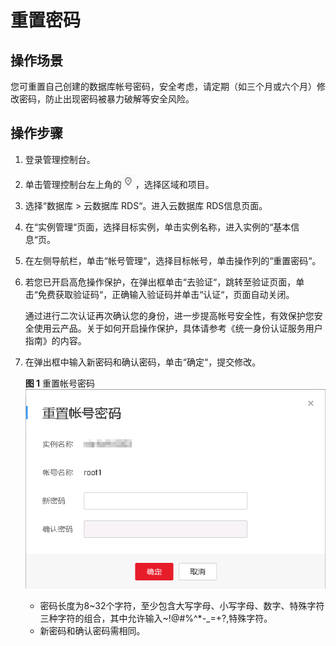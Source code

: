 # 重置密码<a name="rds_05_0011"></a>

## 操作场景<a name="section7898787175059"></a>

您可重置自己创建的数据库帐号密码，安全考虑，请定期（如三个月或六个月）修改密码，防止出现密码被暴力破解等安全风险。

## 操作步骤<a name="section369465195015"></a>

1.  登录管理控制台。
2.  单击管理控制台左上角的![](figures/Region灰色图标.png)，选择区域和项目。
3.  选择“数据库  \>  云数据库 RDS“。进入云数据库 RDS信息页面。
4.  在“实例管理“页面，选择目标实例，单击实例名称，进入实例的“基本信息“页。
5.  在左侧导航栏，单击“帐号管理“，选择目标帐号，单击操作列的“重置密码“。
6.  若您已开启高危操作保护，在弹出框单击“去验证“，跳转至验证页面，单击“免费获取验证码“，正确输入验证码并单击“认证“，页面自动关闭。

    通过进行二次认证再次确认您的身份，进一步提高帐号安全性，有效保护您安全使用云产品。关于如何开启操作保护，具体请参考《统一身份认证服务用户指南》的内容。

7.  在弹出框中输入新密码和确认密码，单击“确定“，提交修改。

    **图 1**  重置帐号密码<a name="fig521381975311"></a>  
    ![](figures/重置帐号密码.png "重置帐号密码")

    -   密码长度为8\~32个字符，至少包含大写字母、小写字母、数字、特殊字符三种字符的组合，其中允许输入\~!@\#%^\*-\_=+?,特殊字符。
    -   新密码和确认密码需相同。


